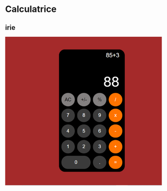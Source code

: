 # Calculatrice
## irie

![image de la calculatrice](https://github.com/IrieThierry/A7/blob/main/calc.PNG?raw=true)